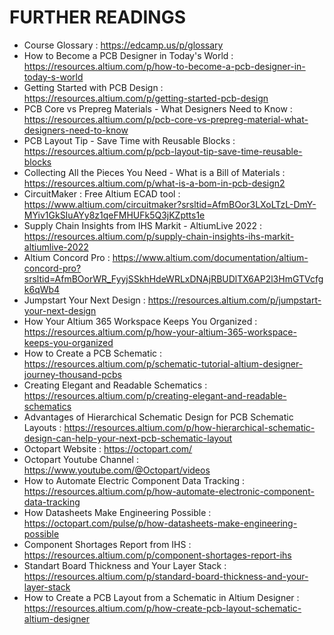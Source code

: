 # FURTHER READINGS
- Course Glossary : https://edcamp.us/p/glossary
- How to Become a PCB Designer in Today's World : https://resources.altium.com/p/how-to-become-a-pcb-designer-in-today-s-world
- Getting Started with PCB Design : https://resources.altium.com/p/getting-started-pcb-design
- PCB Core vs Prepreg Materials - What Designers Need to Know : https://resources.altium.com/p/pcb-core-vs-prepreg-material-what-designers-need-to-know
- PCB Layout Tip - Save Time with Reusable Blocks : https://resources.altium.com/p/pcb-layout-tip-save-time-reusable-blocks
- Collecting All the Pieces You Need - What is a Bill of Materials : https://resources.altium.com/p/what-is-a-bom-in-pcb-design2
- CircuitMaker : Free Altium ECAD tool : https://www.altium.com/circuitmaker?srsltid=AfmBOor3LXoLTzL-DmY-MYiv1GkSIuAYy8z1qeFMHUFk5Q3jKZptts1e
- Supply Chain Insights from IHS Markit - AltiumLive 2022 : https://resources.altium.com/p/supply-chain-insights-ihs-markit-altiumlive-2022
- Altium Concord Pro : https://www.altium.com/documentation/altium-concord-pro?srsltid=AfmBOorWR_FyyjSSkhHdeWRLxDNAjRBUDlTX6AP2l3HmGTVcfgk6qWb4
- Jumpstart Your Next Design : https://resources.altium.com/p/jumpstart-your-next-design
- How Your Altium 365 Workspace Keeps You Organized : https://resources.altium.com/p/how-your-altium-365-workspace-keeps-you-organized
- How to Create a PCB Schematic : https://resources.altium.com/p/schematic-tutorial-altium-designer-journey-thousand-pcbs
- Creating Elegant and Readable Schematics : https://resources.altium.com/p/creating-elegant-and-readable-schematics
- Advantages of Hierarchical Schematic Design for PCB Schematic Layouts : https://resources.altium.com/p/how-hierarchical-schematic-design-can-help-your-next-pcb-schematic-layout
- Octopart Website : https://octopart.com/
- Octopart Youtube Channel : https://www.youtube.com/@Octopart/videos
- How to Automate Electric Component Data Tracking : https://resources.altium.com/p/how-automate-electronic-component-data-tracking
- How Datasheets Make Engineering Possible : https://octopart.com/pulse/p/how-datasheets-make-engineering-possible
- Component Shortages Report from IHS : https://resources.altium.com/p/component-shortages-report-ihs
- Standart Board Thickness and Your Layer Stack : https://resources.altium.com/p/standard-board-thickness-and-your-layer-stack
- How to Create a PCB Layout from a Schematic in Altium Designer : https://resources.altium.com/p/how-create-pcb-layout-schematic-altium-designer
